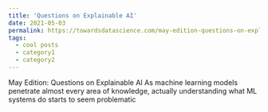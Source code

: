 ```yaml
---
title: 'Questions on Explainable AI'
date: 2021-05-03
permalink: https://towardsdatascience.com/may-edition-questions-on-explainable-ai-6968e9ac1ccf
tags:
  - cool posts
  - category1
  - category2
---
```

May Edition: Questions on Explainable AI
As machine learning models penetrate almost every area of knowledge, actually understanding what ML systems do starts to seem problematic